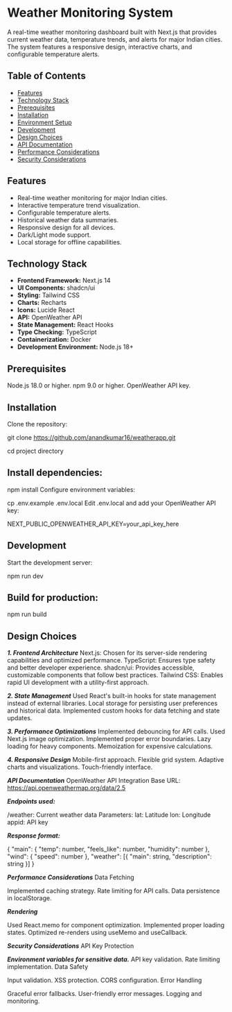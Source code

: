 # Weather Monitoring System

A real-time weather monitoring dashboard built with Next.js that provides current weather data, temperature trends, and alerts for major Indian cities. The system features a responsive design, interactive charts, and configurable temperature alerts.


## Table of Contents
- [Features](#features)
- [Technology Stack](#technology-stack)
- [Prerequisites](#prerequisites)
- [Installation](#installation)
- [Environment Setup](#environment-setup)
- [Development](#development)
- [Design Choices](#design-choices)
- [API Documentation](#api-documentation)
- [Performance Considerations](#performance-considerations)
- [Security Considerations](#security-considerations)

## Features

- Real-time weather monitoring for major Indian cities.
- Interactive temperature trend visualization.
- Configurable temperature alerts.
- Historical weather data summaries.
- Responsive design for all devices.
- Dark/Light mode support.
- Local storage for offline capabilities.

## Technology Stack

- **Frontend Framework:** Next.js 14
- **UI Components:** shadcn/ui
- **Styling:** Tailwind CSS
- **Charts:** Recharts
- **Icons:** Lucide React
- **API:** OpenWeather API
- **State Management:** React Hooks
- **Type Checking:** TypeScript
- **Containerization:** Docker
- **Development Environment:** Node.js 18+


## Prerequisites
Node.js 18.0 or higher.
npm 9.0 or higher.
OpenWeather API key.

## Installation
Clone the repository:


git clone https://github.com/anandkumar16/weatherapp.git

cd project directory


## Install dependencies:

npm install
Configure environment variables:

cp .env.example .env.local
Edit .env.local and add your OpenWeather API key:

NEXT_PUBLIC_OPENWEATHER_API_KEY=your_api_key_here





## Development
Start the development server:


npm run dev

## Build for production:


npm run build



## Design Choices

***1. Frontend Architecture***
Next.js: Chosen for its server-side rendering capabilities and optimized performance.
TypeScript: Ensures type safety and better developer experience.
shadcn/ui: Provides accessible, customizable components that follow best practices.
Tailwind CSS: Enables rapid UI development with a utility-first approach.


***2. State Management***
Used React's built-in hooks for state management instead of external libraries.
Local storage for persisting user preferences and historical data.
Implemented custom hooks for data fetching and state updates.


***3. Performance Optimizations***
Implemented debouncing for API calls.
Used Next.js image optimization.
Implemented proper error boundaries.
Lazy loading for heavy components.
Memoization for expensive calculations.


***4. Responsive Design***
Mobile-first approach.
Flexible grid system.
Adaptive charts and visualizations.
Touch-friendly interface.

***API Documentation***
OpenWeather API Integration
Base URL: https://api.openweathermap.org/data/2.5

***Endpoints used:***

/weather: Current weather data
Parameters:
lat: Latitude
lon: Longitude
appid: API key


***Response format:***


{
  "main": {
    "temp": number,
    "feels_like": number,
    "humidity": number
  },
  "wind": {
    "speed": number
  },
  "weather": [{
    "main": string,
    "description": string
  }]
}

***Performance Considerations***
Data Fetching

Implemented caching strategy.
Rate limiting for API calls.
Data persistence in localStorage.

***Rendering***

Used React.memo for component optimization.
Implemented proper loading states.
Optimized re-renders using useMemo and useCallback.

***Security Considerations***
API Key Protection

***Environment variables for sensitive data.***
API key validation.
Rate limiting implementation.
Data Safety

Input validation.
XSS protection.
CORS configuration.
Error Handling

Graceful error fallbacks.
User-friendly error messages.
Logging and monitoring.

